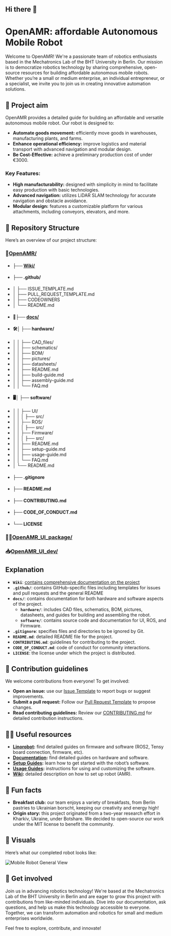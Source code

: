 ## Hi there 👋

# OpenAMR: affordable Autonomous Mobile Robot

Welcome to OpenAMR! We're a passionate team of robotics enthusiasts based in the Mechatronics Lab of the BHT University in Berlin. Our mission is to democratize robotics technology by sharing comprehensive, open-source resources for building affordable autonomous mobile robots. Whether you’re a small or medium enterprise, an individual entrepreneur, or a specialist, we invite you to join us in creating innovative automation solutions.

## 🚀 Project aim

OpenAMR provides a detailed guide for building an affordable and versatile autonomous mobile robot. Our robot is designed to:

- **Automate goods movement:** efficiently move goods in warehouses, manufacturing plants, and farms.
- **Enhance operational efficiency:** improve logistics and material transport with advanced navigation and modular design.
- **Be Cost-Effective:** achieve a preliminary production cost of under €3000.

### Key Features:

- **High manufacturability:** designed with simplicity in mind to facilitate easy production with basic technologies.
- **Advanced navigation:** utilizes LiDAR SLAM technology for accurate navigation and obstacle avoidance.
- **Modular design:** features a customizable platform for various attachments, including conveyors, elevators, and more.

## 📁 Repository Structure

Here’s an overview of our project structure:
### 🤖[OpenAMR/](https://github.com/openAMRobot/OpenAMR)
-   #### ├── [Wiki/](https://github.com/openAMRobot/OpenAMR/wiki) 
-   #### ├── .github/
-   │ ├── ISSUE_TEMPLATE.md
-   │ ├── PULL_REQUEST_TEMPLATE.md
-   │ ├── CODEOWNERS
-   │ └── README.md
-   #### 📖├── [docs/](https://github.com/openAMRobot/OpenAMR/tree/main/docs)
-   #### 🛠️│ ├── hardware/
-   │ │ ├── CAD_files/
-   │ │ ├── schematics/
-   │ │ ├── BOM/
-   │ │ ├── pictures/
-   │ │ ├── datasheets/
-   │ │ ├── README.md
-   │ │ ├── build-guide.md
-   │ │ ├── assembly-guide.md
-   │ │ └── FAQ.md
-   #### 🖥️│ ├── software/
-   │ │ ├── UI/
-   │ │ │ ├── src/
-   │ │ ├── ROS/
-   │ │ │ ├── src/
-   │ │ ├── Firmware/
-   │ │ │ ├── src/
-   │ │ ├── README.md
-   │ │ ├── setup-guide.md
-   │ │ ├── usage-guide.md
-   │ │ └── FAQ.md
-   │ └── README.md
-   #### ├── .gitignore
-   #### ├── README.md
-   #### ├── CONTRIBUTING.md
-   #### ├── CODE_OF_CONDUCT.md
-   #### └── LICENSE
### 👨‍💻[OpenAMR_UI_package/](https://github.com/openAMRobot/OpenAMR_UI_package)
### 📥[OpenAMR_UI_dev/](https://github.com/openAMRobot/OpenAMR_UI_dev)

## Explanation
- **`Wiki`**: [contains comprehensive documentation on the project](https://github.com/openAMRobot/OpenAMR/wiki/Setup-your-robot)
- **`.github/`**: contains GitHub-specific files including templates for issues and pull requests and the general README
- **`docs/`**: contains documentation for both hardware and software aspects of the project.
  - **`hardware/`**: includes CAD files, schematics, BOM, pictures, datasheets, and guides for building and assembling the robot.
  - **`software/`**: contains source code and documentation for UI, ROS, and Firmware.
- **`.gitignore`**: specifies files and directories to be ignored by Git.
- **`README.md`**: detailed README file for the project.
- **`CONTRIBUTING.md`**: guidelines for contributing to the project.
- **`CODE_OF_CONDUCT.md`**: code of conduct for community interactions.
- **`LICENSE`**: the license under which the project is distributed.

## 🌈 Contribution guidelines

We welcome contributions from everyone! To get involved:

- **Open an issue:** use our [Issue Template](https://github.com/openAMRobot/.github/blob/main/ISSUE_TEMPLATE.md) to report bugs or suggest improvements.
- **Submit a pull request:** Follow our [Pull Request Template](https://github.com/openAMRobot/.github/blob/main/PULL_REQUEST_TEMPLATE.md) to propose changes.
- **Read contributing guidelines:** Review our [CONTRIBUTING.md](https://github.com/openAMRobot/OpenAMR/blob/main/CONTRIBUTING.md) for detailed contribution instructions.

## 👩‍💻 Useful resources

- **[Linorobot](https://github.com/linorobot/linorobot2):** find detailed guides on firmware and software (ROS2, Tensy board connection, firmware, etc).
- **[Documentation](https://github.com/openAMRobot/OpenAMR/tree/main/docs):** find detailed guides on hardware and software.
- **[Setup Guides](https://github.com/openAMRobot/docs/blob/main/software/setup-guide.md):** learn how to get started with the robot’s software.
- **[Usage Guides](https://github.com/openAMRobot/docs/blob/main/software/usage-guide.md):** instructions for using and customizing the software.
- **[Wiki](https://github.com/openAMRobot/OpenAMR/wiki/Setup-your-robot):** detailed description on how to set up robot (AMR).

## 🍿 Fun facts

- **Breakfast club:** our team enjoys a variety of breakfasts, from Berlin pastries to Ukrainian borscht, keeping our creativity and energy high!
- **Origin story:** this project originated from a two-year research effort in Kharkiv, Ukraine, under Botshare. We decided to open-source our work under the MIT license to benefit the community.

## 📸 Visuals

Here’s what our completed robot looks like:

![Mobile Robot General View](https://github.com/openAMRobot/OpenAMR/blob/main/docs/hardware/pictures/AMR_SME_logistics.jpg)

## 🧙 Get involved

Join us in advancing robotics technology! We're based at the Mechatronics Lab of the BHT University in Berlin and are eager to grow this project with contributions from like-minded individuals. Dive into our documentation, ask questions, and help us make this technology accessible to everyone. Together, we can transform automation and robotics for small and medium enterprises worldwide.

Feel free to explore, contribute, and innovate!
